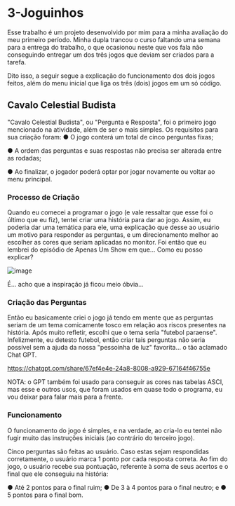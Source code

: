 # 3-Joguinhos
Esse trabalho é um projeto desenvolvido por mim para a minha avaliação do meu primeiro período. Minha dupla trancou o curso faltando uma semana para a entrega do trabalho, o que ocasionou neste que vos fala não conseguindo entregar um dos três jogos que deviam ser criados para a tarefa.  

Dito isso, a seguir segue a explicação do funcionamento dos dois jogos feitos, além do menu inicial que liga os três (dois) jogos em um só código.

## Cavalo Celestial Budista
"Cavalo Celestial Budista", ou "Pergunta e Resposta", foi o primeiro jogo mencionado na atividade, além de ser o mais simples. Os requisitos para sua criação foram:
● O jogo conterá um total de cinco perguntas fixas;

● A ordem das perguntas e suas respostas não precisa ser alterada entre
as rodadas;

● Ao finalizar, o jogador poderá optar por jogar novamente ou voltar ao
menu principal.

### Processo de Criação
Quando eu comecei a programar o jogo (e vale ressaltar que esse foi o último que eu fiz), tentei criar uma história para dar ao jogo. Assim, eu poderia dar uma temática para ele, uma explicação que desse ao usuário um motivo para responder as perguntas, e um direcionamento melhor ao escolher as cores que seriam aplicadas no monitor. Foi então que eu lembrei do episódio de Apenas Um Show em que... 
Como eu posso explicar?

![image](https://github.com/user-attachments/assets/a56377cf-12d2-432e-8e43-1803c7751c49)

É... acho que a inspiração já ficou meio óbvia...

### Criação das Perguntas
Então eu basicamente criei o jogo já tendo em mente que as perguntas seriam de um tema comicamente tosco em relação aos riscos presentes na história. Após muito refletir, escolhi que o tema seria "futebol paraense". Infelizmente, eu detesto futebol, então criar tais perguntas não seria possível sem a ajuda da nossa "pessoinha de luz" favorita... o tão aclamado Chat GPT.

https://chatgpt.com/share/67ef4e4e-24a8-8008-a929-67164f46755e

NOTA: o GPT também foi usado para conseguir as cores nas tabelas ASCI, mas esse e outros usos, que foram usados em quase todo o programa, eu vou deixar para falar mais para a frente.

### Funcionamento
O funcionamento do jogo é simples, e na verdade, ao cria-lo eu tentei não fugir muito das instruções iniciais (ao contrário do terceiro jogo). 

Cinco perguntas são feitas ao usuário. Caso estas sejam respondidas corretamente, o usuário marca 1 ponto por cada resposta correta. Ao fim do jogo, o usuário recebe sua pontuação, referente à soma de seus acertos e o final que ele conseguiu na história:

● Até 2 pontos para o final ruim;
● De 3 à 4 pontos para o final neutro; e
● 5 pontos para o final bom.

